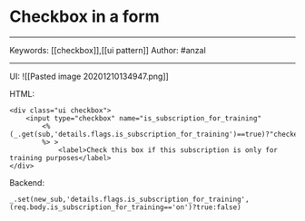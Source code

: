 # Checkbox in a form
---
Keywords: [[checkbox]],[[ui pattern]]
Author: #anzal

---

UI:
![[Pasted image 20201210134947.png]]

HTML:
```
<div class="ui checkbox">
	<input type="checkbox" name="is_subscription_for_training" 
		<%(_.get(sub,'details.flags.is_subscription_for_training')==true)?"checked='checked'":''
		%> >
			<label>Check this box if this subscription is only for training purposes</label>
</div>
```

Backend:

```
_.set(new_sub,'details.flags.is_subscription_for_training',(req.body.is_subscription_for_training=='on')?true:false)
```

